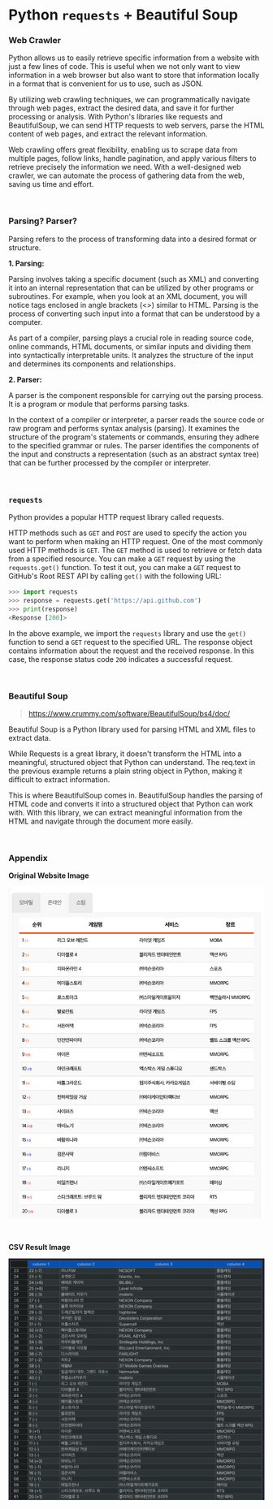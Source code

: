 # Python `requests` + Beautiful Soup

### Web Crawler

Python allows us to easily retrieve specific information from a website with just a few lines of code. This is useful when we not only want to view information in a web browser but also want to store that information locally in a format that is convenient for us to use, such as JSON.

By utilizing web crawling techniques, we can programmatically navigate through web pages, extract the desired data, and save it for further processing or analysis. With Python's libraries like requests and BeautifulSoup, we can send HTTP requests to web servers, parse the HTML content of web pages, and extract the relevant information.

Web crawling offers great flexibility, enabling us to scrape data from multiple pages, follow links, handle pagination, and apply various filters to retrieve precisely the information we need. With a well-designed web crawler, we can automate the process of gathering data from the web, saving us time and effort.

<br/>

### Parsing? Parser?

Parsing refers to the process of transforming data into a desired format or structure.

**1. Parsing:**

Parsing involves taking a specific document (such as XML) and converting it into an internal representation that can be utilized by other programs or subroutines. For example, when you look at an XML document, you will notice tags enclosed in angle brackets (<>) similar to HTML. Parsing is the process of converting such input into a format that can be understood by a computer.

As part of a compiler, parsing plays a crucial role in reading source code, online commands, HTML documents, or similar inputs and dividing them into syntactically interpretable units. It analyzes the structure of the input and determines its components and relationships.

**2. Parser:**

A parser is the component responsible for carrying out the parsing process. It is a program or module that performs parsing tasks.

In the context of a compiler or interpreter, a parser reads the source code or raw program and performs syntax analysis (parsing). It examines the structure of the program's statements or commands, ensuring they adhere to the specified grammar or rules. The parser identifies the components of the input and constructs a representation (such as an abstract syntax tree) that can be further processed by the compiler or interpreter.

<br/>

### `requests`

Python provides a popular HTTP request library called requests.

HTTP methods such as `GET` and `POST` are used to specify the action you want to perform when making an HTTP request.
One of the most commonly used HTTP methods is `GET`. The `GET` method is used to retrieve or fetch data from a specified resource. You can make a `GET` request by using the `requests.get()` function.
To test it out, you can make a `GET` request to GitHub's Root REST API by calling `get()` with the following URL:

```python
>>> import requests
>>> response = requests.get('https://api.github.com')
>>> print(response)
<Response [200]>
```

In the above example, we import the `requests` library and use the `get()` function to send a `GET` request to the specified URL. The response object contains information about the request and the received response. In this case, the response status code `200` indicates a successful request.

<br/>

### Beautiful Soup

> https://www.crummy.com/software/BeautifulSoup/bs4/doc/

Beautiful Soup is a Python library used for parsing HTML and XML files to extract data.

While Requests is a great library, it doesn't transform the HTML into a meaningful, structured object that Python can understand. The req.text in the previous example returns a plain string object in Python, making it difficult to extract information.

This is where BeautifulSoup comes in. BeautifulSoup handles the parsing of HTML code and converts it into a structured object that Python can work with. With this library, we can extract meaningful information from the HTML and navigate through the document more easily.

<br/>

### Appendix

**Original Website Image**

![image-origin](./README.assets/origin.png)

<br/>

**CSV Result Image**

![image-result](./README.assets/result.png)
